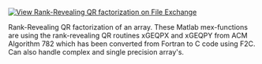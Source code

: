 [![View Rank-Revealing QR factorization on File Exchange](https://www.mathworks.com/matlabcentral/images/matlab-file-exchange.svg)](https://www.mathworks.com/matlabcentral/fileexchange/18591-rank-revealing-qr-factorization)

Rank-Revealing QR factorization of an array. These Matlab mex-functions are using the rank-revealing QR routines xGEQPX and xGEQPY from ACM Algorithm 782 which has been converted from Fortran to C code using F2C. Can also handle complex and single precision array's.
